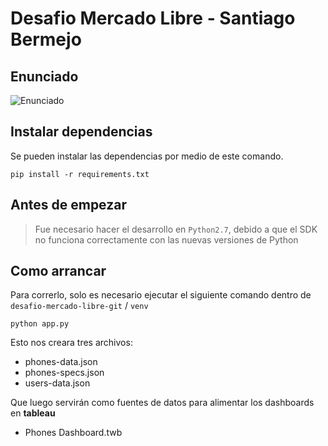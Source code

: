 # Desafio Mercado Libre - Santiago Bermejo

## Enunciado
![Enunciado](https://i.imgur.com/gzYWHs3.jpg)

## Instalar dependencias
Se pueden instalar las dependencias por medio de este comando.
```
pip install -r requirements.txt
```
## Antes de empezar
> Fue necesario hacer el desarrollo en `Python2.7`, debido a que el SDK no funciona correctamente con las nuevas versiones de Python

## Como arrancar
Para correrlo, solo es necesario ejecutar el siguiente comando dentro de `desafio-mercado-libre-git` / `venv`
```
python app.py
```

Esto nos creara tres archivos:
- phones-data.json
- phones-specs.json
- users-data.json

Que luego servirán como fuentes de datos para alimentar los dashboards en **tableau**
- Phones Dashboard.twb
